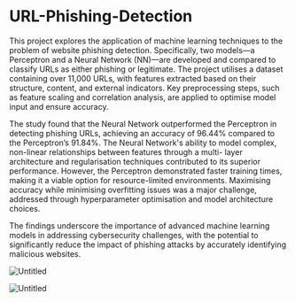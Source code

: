 # URL-Phishing-Detection

This project explores the application of machine learning techniques to the problem of website
phishing detection. Specifically, two models—a Perceptron and a Neural Network (NN)—are
developed and compared to classify URLs as either phishing or legitimate. The project utilises a
dataset containing over 11,000 URLs, with features extracted based on their structure, content,
and external indicators. Key preprocessing steps, such as feature scaling and correlation analysis,
are applied to optimise model input and ensure accuracy.

The study found that the Neural Network outperformed the Perceptron in detecting phishing
URLs, achieving an accuracy of 96.44% compared to the Perceptron’s 91.84%. The Neural
Network's ability to model complex, non-linear relationships between features through a multi-
layer architecture and regularisation techniques contributed to its superior performance.
However, the Perceptron demonstrated faster training times, making it a viable option for
resource-limited environments. Maximising accuracy while minimising overfitting issues was a
major challenge, addressed through hyperparameter optimisation and model architecture choices.

The findings underscore the importance of advanced machine learning models in addressing
cybersecurity challenges, with the potential to significantly reduce the impact of phishing attacks
by accurately identifying malicious websites.

![Untitled](https://github.com/user-attachments/assets/5d63b664-dd96-4f9b-9d06-f9867b49d928)

![Untitled](https://github.com/user-attachments/assets/b8f1d79d-864c-4ff5-a2f5-2fabe3a5d5c1)
